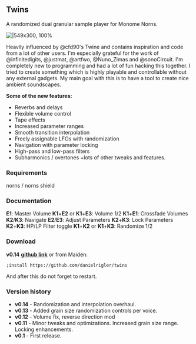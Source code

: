 ## Twins

A randomized dual granular sample player for Monome Norns.

![|549x300, 100%](https://llllllll.co/uploads/default/original/3X/2/e/2e9600ff411f4e903713e535a1e667cd7ac07624.png)

Heavily influenced by @cfd90's Twine and contains inspiration and code from a lot of other users. I'm especially grateful for the work of @infinitedigits, @justmat, @artfwo, @Nuno_Zimas and @sonoCircuit. I'm completely new to programming and had a lot of fun hacking this together. I tried to create something which is highly playable and controllable without any external gadgets. My main goal with this is to have a tool to create nice ambient soundscapes.

**Some of the new features:**
* Reverbs and delays
* Flexible volume control
* Tape effects
* Increased parameter ranges
* Smooth transition interpolation
* Freely assignable LFOs with randomization
* Navigation with parameter locking
* High-pass and low-pass filters
* Subharmonics / overtones
+lots of other tweaks and features.
### Requirements
norns / norns shield
### Documentation
**E1**: Master Volume
**K1**+**E2** or **K1**+**E3**: Volume 1/2
**K1**+**E1**: Crossfade Volumes
**K2**/**K3**: Navigate
**E2**/**E3**: Adjust Parameters
**K2**+**K3**: Lock Parameters
**K2**+**K3**: HP/LP Filter toggle
**K1**+**K2** or **K1**+**K3**: Randomize 1/2

### Download
**v0.14** **[github link](https://github.com/danielrigler/twins)**
or from Maiden:
```
;install https://github.com/danielrigler/twins
```
And after this do not forget to restart.
### Version history
* **v0.14** - Randomization and interpolation overhaul.
* **v0.13** - Added grain size randomization controls per voice.
* **v0.12** - Volume fix, reverse direction mod
* **v0.11** - Minor tweaks and optimizations. Increased grain size range. Locking enhancements.
* **v0.1** - First release.
